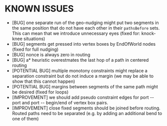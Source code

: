 KNOWN ISSUES
============

* [BUG] one separate run of the geo-nudging might put two segments in the same position that do not have each other in their `pathsBefore` sets. This can mean that we introduce unnecessary eyes (fixed for: knock-knee situations)
* [BUG] segments get pressed into vertex boxes by EndOfWorld nodes (fixed for full nudging)
* [BUG] nonce is always zero in routing
* [BUG] a* heuristic overestmates the last hop of a path in centered routing
* [POTENTIAL BUG] multiple monotony constraints might replace a separation constraint but do not induce a margin (we may be able to show that this cannot happen)
* [POTENTIAL BUG] margins between segments of the same path might be desired (fixed for loops)
* [IMPROVEMENT] we should add pseudo constraint edges for port -- port and port -- begin/end of vertex box pairs.
* [IMPROVEMENT] close fixed segments should be joined before routing. Routed paths need to be separated (e.g. by adding an additional bend to one of them)
